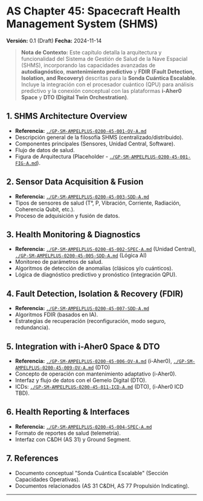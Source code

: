 # AS Chapter 45: Spacecraft Health Management System (SHMS)
<!-- File: GP-SM-AMPELPLUS-0200-45-001-OV-A.md -->
<!-- Other relevant files: 45-005-SDD, 45-006-OV, 45-009-OV, etc. -->

**Versión:** 0.1 (Draft)
**Fecha:** 2024-11-14

> **Nota de Contexto:** Este capítulo detalla la arquitectura y funcionalidad del Sistema de Gestión de Salud de la Nave Espacial (SHMS), incorporando las capacidades avanzadas de **autodiagnóstico**, **mantenimiento predictivo** y **FDIR (Fault Detection, Isolation, and Recovery)** descritas para la **Sonda Cuántica Escalable**. Incluye la integración con el procesador cuántico (QPU) para análisis predictivo y la conexión conceptual con las plataformas **i-Aher0 Space** y **DTO (Digital Twin Orchestration)**.

## 1. SHMS Architecture Overview
   - **Referencia:** [`./GP-SM-AMPELPLUS-0200-45-001-OV-A.md`](./GP-SM-AMPELPLUS-0200-45-001-OV-A.md)
   - Descripción general de la filosofía SHMS (centralizado/distribuido).
   - Componentes principales (Sensores, Unidad Central, Software).
   - Flujo de datos de salud.
   - Figura de Arquitectura (Placeholder - [`./GP-SM-AMPELPLUS-0200-45-001-FIG-A.md`](./GP-SM-AMPELPLUS-0200-45-001-FIG-A.md)).

## 2. Sensor Data Acquisition & Fusion
   - **Referencia:** [`./GP-SM-AMPELPLUS-0200-45-003-SDD-A.md`](./GP-SM-AMPELPLUS-0200-45-003-SDD-A.md)
   - Tipos de sensores de salud (T°, P, Vibración, Corriente, Radiación, Coherencia Qubit, etc.).
   - Proceso de adquisición y fusión de datos.

## 3. Health Monitoring & Diagnostics
   - **Referencia:** [`./GP-SM-AMPELPLUS-0200-45-002-SPEC-A.md`](./GP-SM-AMPELPLUS-0200-45-002-SPEC-A.md) (Unidad Central), [`./GP-SM-AMPELPLUS-0200-45-005-SDD-A.md`](./GP-SM-AMPELPLUS-0200-45-005-SDD-A.md) (Lógica AI)
   - Monitoreo de parámetros de salud.
   - Algoritmos de detección de anomalías (clásicos y/o cuánticos).
   - Lógica de diagnóstico predictivo y pronóstico (integración QPU).

## 4. Fault Detection, Isolation & Recovery (FDIR)
   - **Referencia:** [`./GP-SM-AMPELPLUS-0200-45-007-SDD-A.md`](./GP-SM-AMPELPLUS-0200-45-007-SDD-A.md)
   - Algoritmos FDIR (basados en IA).
   - Estrategias de recuperación (reconfiguración, modo seguro, redundancia).

## 5. Integration with i-Aher0 Space & DTO
   - **Referencia:** [`./GP-SM-AMPELPLUS-0200-45-006-OV-A.md`](./GP-SM-AMPELPLUS-0200-45-006-OV-A.md) (i-Aher0), [`./GP-SM-AMPELPLUS-0200-45-009-OV-A.md`](./GP-SM-AMPELPLUS-0200-45-009-OV-A.md) (DTO)
   - Concepto de operación con mantenimiento adaptativo (i-Aher0).
   - Interfaz y flujo de datos con el Gemelo Digital (DTO).
   - ICDs: [`./GP-SM-AMPELPLUS-0200-45-011-ICD-A.md`](./GP-SM-AMPELPLUS-0200-45-011-ICD-A.md) (DTO), (i-Aher0 ICD TBD).

## 6. Health Reporting & Interfaces
   - **Referencia:** [`./GP-SM-AMPELPLUS-0200-45-004-SPEC-A.md`](./GP-SM-AMPELPLUS-0200-45-004-SPEC-A.md)
   - Formato de reportes de salud (telemetría).
   - Interfaz con C&DH (AS 31) y Ground Segment.

## 7. References
   - Documento conceptual "Sonda Cuántica Escalable" (Sección Capacidades Operativas).
   - Documentos relacionados (AS 31 C&DH, AS 77 Propulsión Indicating).

---
